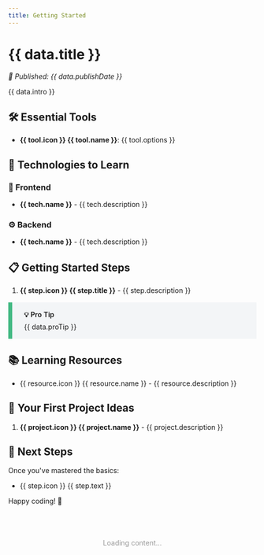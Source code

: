 ```yaml
---
title: Getting Started
---
```


<script setup>
import { ref, onMounted } from 'vue'

const data = ref(null)

onMounted(async () => {
  const response = await fetch('/data/getting-started.json')
  data.value = await response.json()
})
</script>

<div v-if="data">
  <h1>{{ data.title }}</h1>
  
  <p><em>📅 Published: {{ data.publishDate }}</em></p>
  
  <p>{{ data.intro }}</p>

  <h2>🛠️ Essential Tools</h2>
  
  <ul>
    <li v-for="tool in data.tools" :key="tool.name">
      <strong>{{ tool.icon }} {{ tool.name }}</strong>: {{ tool.options }}
    </li>
  </ul>

  <h2>🎯 Technologies to Learn</h2>
  
  <h3>🎨 Frontend</h3>
  <ul>
    <li v-for="tech in data.technologies.frontend" :key="tech.name">
      <strong>{{ tech.name }}</strong> - {{ tech.description }}
    </li>
  </ul>

  <h3>⚙️ Backend</h3>
  <ul>
    <li v-for="tech in data.technologies.backend" :key="tech.name">
      <strong>{{ tech.name }}</strong> - {{ tech.description }}
    </li>
  </ul>

  <h2>📋 Getting Started Steps</h2>
  <ol>
    <li v-for="step in data.steps" :key="step.title">
      <strong>{{ step.icon }} {{ step.title }}</strong> - {{ step.description }}
    </li>
  </ol>

  <div class="custom-container tip">
    <p class="custom-container-title">💡 Pro Tip</p>
    <p>{{ data.proTip }}</p>
  </div>

  <h2>📚 Learning Resources</h2>
  <ul>
    <li v-for="resource in data.resources" :key="resource.name">
      <a :href="resource.url" target="_blank">{{ resource.icon }} {{ resource.name }}</a> - {{ resource.description }}
    </li>
  </ul>

  <h2>🚀 Your First Project Ideas</h2>
  <ol>
    <li v-for="project in data.projectIdeas" :key="project.name">
      <strong>{{ project.icon }} {{ project.name }}</strong> - {{ project.description }}
    </li>
  </ol>

  <h2>🎯 Next Steps</h2>
  <p>Once you've mastered the basics:</p>
  <ul>
    <li v-for="step in data.nextSteps" :key="step.text">
      {{ step.icon }} {{ step.text }}
    </li>
  </ul>

  <p>Happy coding! 🚀</p>
</div>

<div v-else class="loading">
  <p>Loading content...</p>
</div>

<style scoped>
.custom-container.tip {
  padding: 0.1rem 1.5rem;
  border-left-width: 0.5rem;
  border-left-style: solid;
  margin: 1rem 0;
  background-color: #f3f5f7;
  border-color: #42b983;
}

.custom-container-title {
  font-weight: 600;
  margin-bottom: -0.4rem;
}

.loading {
  text-align: center;
  padding: 40px;
  color: #999;
}
</style>
